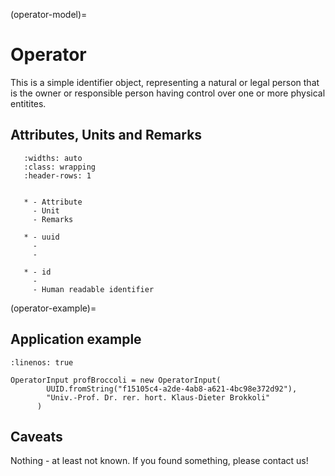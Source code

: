 (operator-model)=

# Operator

This is a simple identifier object, representing a natural or legal person that is the owner or responsible person
having control over one or more physical entitites.

## Attributes, Units and Remarks

```{list-table}
   :widths: auto
   :class: wrapping
   :header-rows: 1


   * - Attribute
     - Unit
     - Remarks

   * - uuid
     -
     -

   * - id
     -
     - Human readable identifier

```

(operator-example)=

## Application example

```{code-block} java
:linenos: true

OperatorInput profBroccoli = new OperatorInput(
        UUID.fromString("f15105c4-a2de-4ab8-a621-4bc98e372d92"),
        "Univ.-Prof. Dr. rer. hort. Klaus-Dieter Brokkoli"
      )
```

## Caveats

Nothing - at least not known.
If you found something, please contact us!
